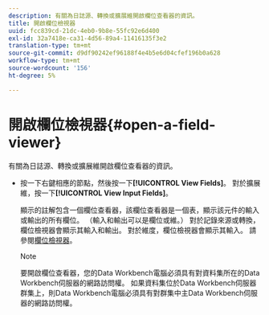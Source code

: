 ```yaml
---
description: 有關為日誌源、轉換或擴展維開啟欄位查看器的資訊。
title: 開啟欄位檢視器
uuid: fcc839cd-21dc-4eb0-9b8e-55fc92e6d400
exl-id: 32a7418e-ca31-4d56-89a4-11416135f3e2
translation-type: tm+mt
source-git-commit: d9df90242ef96188f4e4b5e6d04cfef196b0a628
workflow-type: tm+mt
source-wordcount: '156'
ht-degree: 5%

---
```


# 開啟欄位檢視器{#open-a-field-viewer}

有關為日誌源、轉換或擴展維開啟欄位查看器的資訊。

* 按一下右鍵相應的節點，然後按一下&#x200B;**[!UICONTROL View Fields]**。 對於擴展維，按一下&#x200B;**[!UICONTROL View Input Fields]**。

   顯示的註解包含一個欄位查看器，該欄位查看器是一個表，顯示該元件的輸入或輸出的所有欄位。 （輸入和輸出可以是欄位或維。） 對於記錄來源或轉換，欄位檢視器會顯示其輸入和輸出。 對於維度，欄位檢視器會顯示其輸入。 請參閱[欄位檢視器](../../../../../home/c-get-started/c-admin-intrf/c-dataset-mgrs/c-fld-vwrs/c-fld-vwrs.md#concept-194cb94501564145ae059e53c0e4bec3)。

   >[!NOTE]
   >
   >要開啟欄位查看器，您的Data Workbench電腦必須具有對資料集所在的Data Workbench伺服器的網路訪問權。 如果資料集位於Data Workbench伺服器群集上，則Data Workbench電腦必須具有對群集中主Data Workbench伺服器的網路訪問權。
